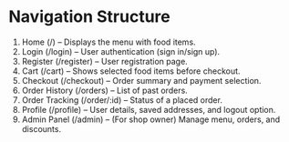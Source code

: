 # Navigation Structure
1. Home (/) – Displays the menu with food items.
2. Login (/login) – User authentication (sign in/sign up).
3. Register (/register) – User registration page.
4. Cart (/cart) – Shows selected food items before checkout.
1. Checkout (/checkout) – Order summary and payment selection.
6. Order History (/orders) – List of past orders.
7. Order Tracking (/order/:id) – Status of a placed order.
8. Profile (/profile) – User details, saved addresses, and logout option.
9. Admin Panel (/admin) – (For shop owner) Manage menu, orders, and discounts.